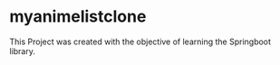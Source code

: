 # myanimelistclone

This Project was created with the objective of learning the Springboot library.

